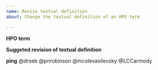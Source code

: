 ```yaml
---
name: Revise textual definition
about: Change the textual definition of an HPO term

---
```


**HPO term**


**Suggeted revision of textual definition**


**ping**
@drseb
@pnrobinson
@nicolevasilevsky
@LCCarmody 



